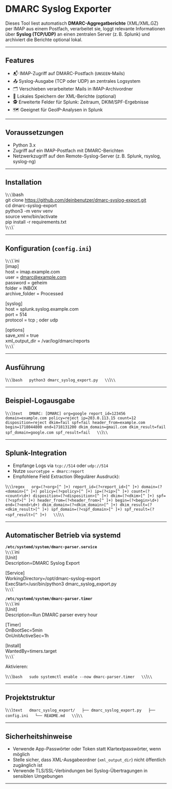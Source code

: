 # DMARC Syslog Exporter

Dieses Tool liest automatisch **DMARC-Aggregatberichte** (XML/XML.GZ) per IMAP aus einem Postfach, verarbeitet sie, loggt relevante Informationen über **Syslog (TCP/UDP)** an einen zentralen Server (z. B. Splunk) und archiviert die Berichte optional lokal.

---

## Features

- 📬 IMAP-Zugriff auf DMARC-Postfach (`UNSEEN`-Mails)
- 📤 Syslog-Ausgabe (TCP oder UDP) an zentrales Logsystem
- 🗂️ Verschieben verarbeiteter Mails in IMAP-Archivordner
- 🧾 Lokales Speichern der XML-Berichte (optional)
- 🕵️ Erweiterte Felder für Splunk: Zeitraum, DKIM/SPF-Ergebnisse
- 🗺️ Geeignet für GeoIP-Analysen in Splunk

---

## Voraussetzungen

- Python 3.x
- Zugriff auf ein IMAP-Postfach mit DMARC-Berichten
- Netzwerkzugriff auf den Remote-Syslog-Server (z. B. Splunk, rsyslog, syslog-ng)

---

## Installation

\\`\\`\\bash  
git clone https://github.com/deinbenutzer/dmarc-syslog-export.git  
cd dmarc-syslog-export  
python3 -m venv venv  
source venv/bin/activate  
pip install -r requirements.txt  
\\`\\`\\`

---

## Konfiguration (`config.ini`)

\\`\\`\\`ini  
[imap]  
host = imap.example.com  
user = dmarc@example.com  
password = geheim  
folder = INBOX  
archive_folder = Processed  

[syslog]  
host = splunk.syslog.example.com  
port = 514  
protocol = tcp  ; oder udp  

[options]  
save_xml = true  
xml_output_dir = /var/log/dmarc/reports  
\\`\\`\\`

---

## Ausführung

\\`\\`\\`bash  
python3 dmarc_syslog_export.py  
\\`\\`\\`

---

## Beispiel-Logausgabe

\\`\\`\\`text  
DMARC: [DMARC] org=google report_id=123456 domain=example.com policy=reject ip=203.0.113.15 count=12 disposition=reject dkim=fail spf=fail header_from=example.com begin=1718044800 end=1718131200 dkim_domain=gmail.com dkim_result=fail spf_domain=google.com spf_result=fail  
\\`\\`\\`

---

## Splunk-Integration

- Empfange Logs via `tcp://514` oder `udp://514`
- Nutze `sourcetype = dmarc:report`
- Empfohlene Field Extraction (Regulärer Ausdruck):

\\`\\`\\`regex  
org=(?<org>[^ ]+) report_id=(?<report_id>[^ ]+) domain=(?<domain>[^ ]+) policy=(?<policy>[^ ]+) ip=(?<ip>[^ ]+) count=(?<count>\d+) disposition=(?<disposition>[^ ]+) dkim=(?<dkim>[^ ]+) spf=(?<spf>[^ ]+) header_from=(?<header_from>[^ ]+) begin=(?<begin>\d+) end=(?<end>\d+) dkim_domain=(?<dkim_domain>[^ ]+) dkim_result=(?<dkim_result>[^ ]+) spf_domain=(?<spf_domain>[^ ]+) spf_result=(?<spf_result>[^ ]+)  
\\`\\`\\`

---

## Automatischer Betrieb via systemd

**`/etc/systemd/system/dmarc-parser.service`**  
\\`\\`\\`ini  
[Unit]  
Description=DMARC Syslog Export  

[Service]  
WorkingDirectory=/opt/dmarc-syslog-export  
ExecStart=/usr/bin/python3 dmarc_syslog_export.py  
\\`\\`\\`

**`/etc/systemd/system/dmarc-parser.timer`**  
\\`\\`\\`ini  
[Unit]  
Description=Run DMARC parser every hour  

[Timer]  
OnBootSec=5min  
OnUnitActiveSec=1h  

[Install]  
WantedBy=timers.target  
\\`\\`\\`

Aktivieren:

\\`\\`\\`bash  
sudo systemctl enable --now dmarc-parser.timer  
\\`\\`\\`

---

## Projektstruktur

\\`\\`\\`text  
dmarc_syslog_export/  
├── dmarc_syslog_export.py  
├── config.ini  
└── README.md  
\\`\\`\\`

---

## Sicherheitshinweise

- Verwende App-Passwörter oder Token statt Klartextpasswörter, wenn möglich
- Stelle sicher, dass XML-Ausgabeordner (`xml_output_dir`) nicht öffentlich zugänglich ist
- Verwende TLS/SSL-Verbindungen bei Syslog-Übertragungen in sensiblen Umgebungen

---


